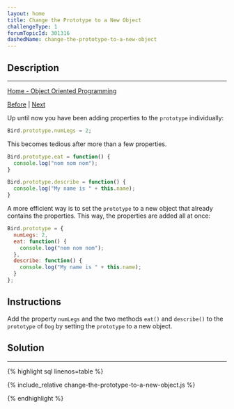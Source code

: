 ```yaml
---
layout: home
title: Change the Prototype to a New Object
challengeType: 1
forumTopicId: 301316
dashedName: change-the-prototype-to-a-new-object
---
```


<div class="row">
<div class="columnStmt" markdown="1">

## Description
------

[Home - Object Oriented Programming](./README.md)

[Before](./understand-the-constructor-property.md)  | [Next](./remember-to-set-the-constructor-property-when-changing-the-prototype.md) 

Up until now you have been adding properties to the `prototype` individually:

```js
Bird.prototype.numLegs = 2;
```

This becomes tedious after more than a few properties.

```js
Bird.prototype.eat = function() {
  console.log("nom nom nom");
}

Bird.prototype.describe = function() {
  console.log("My name is " + this.name);
}
```

A more efficient way is to set the `prototype` to a new object that already contains the properties. This way, the properties are added all at once:

```js
Bird.prototype = {
  numLegs: 2, 
  eat: function() {
    console.log("nom nom nom");
  },
  describe: function() {
    console.log("My name is " + this.name);
  }
};
```

##  Instructions 

Add the property `numLegs` and the two methods `eat()` and `describe()` to the `prototype` of `Dog` by setting the `prototype` to a new object.

</div>
<div class="columnSol" markdown="1">

## Solution
------

{% highlight sql linenos=table %}

{% include_relative change-the-prototype-to-a-new-object.js %}

{% endhighlight %}

</div>
</div>

